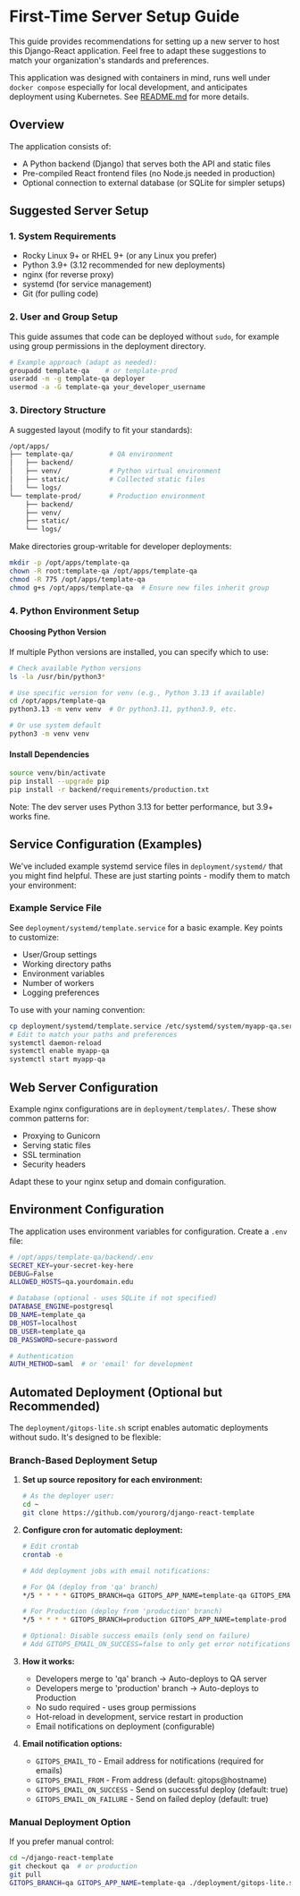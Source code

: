 # First-Time Server Setup Guide

This guide provides recommendations for setting up a new server to host this Django-React application. Feel free to adapt these suggestions to match your organization's standards and preferences.

This application was designed with containers in mind, runs well under `docker compose` especially for local development, and anticipates deployment using Kubernetes.  See [README.md](../README.md) for more details.

## Overview

The application consists of:
- A Python backend (Django) that serves both the API and static files
- Pre-compiled React frontend files (no Node.js needed in production)
- Optional connection to external database (or SQLite for simpler setups)

## Suggested Server Setup

### 1. System Requirements
- Rocky Linux 9+ or RHEL 9+ (or any Linux you prefer)
- Python 3.9+ (3.12 recommended for new deployments)
- nginx (for reverse proxy)
- systemd (for service management)
- Git (for pulling code)

### 2. User and Group Setup

This guide assumes that code can be deployed without `sudo`,
for example using group permissions in the deployment directory.

```bash
# Example approach (adapt as needed):
groupadd template-qa    # or template-prod
useradd -m -g template-qa deployer
usermod -a -G template-qa your_developer_username
```

### 3. Directory Structure

A suggested layout (modify to fit your standards):

```bash
/opt/apps/
├── template-qa/         # QA environment
│   ├── backend/
│   ├── venv/            # Python virtual environment
│   ├── static/          # Collected static files
│   └── logs/
└── template-prod/       # Production environment
    ├── backend/
    ├── venv/
    ├── static/
    └── logs/
```

Make directories group-writable for developer deployments:
```bash
mkdir -p /opt/apps/template-qa
chown -R root:template-qa /opt/apps/template-qa
chmod -R 775 /opt/apps/template-qa
chmod g+s /opt/apps/template-qa  # Ensure new files inherit group
```

### 4. Python Environment Setup

#### Choosing Python Version
If multiple Python versions are installed, you can specify which to use:
```bash
# Check available Python versions
ls -la /usr/bin/python3*

# Use specific version for venv (e.g., Python 3.13 if available)
cd /opt/apps/template-qa
python3.13 -m venv venv  # Or python3.11, python3.9, etc.

# Or use system default
python3 -m venv venv
```

#### Install Dependencies
```bash
source venv/bin/activate
pip install --upgrade pip
pip install -r backend/requirements/production.txt
```

Note: The dev server uses Python 3.13 for better performance, but 3.9+ works fine.

## Service Configuration (Examples)

We've included example systemd service files in `deployment/systemd/` that you might find helpful. These are just starting points - modify them to match your environment:

### Example Service File
See `deployment/systemd/template.service` for a basic example. Key points to customize:
- User/Group settings
- Working directory paths
- Environment variables
- Number of workers
- Logging preferences

To use with your naming convention:
```bash
cp deployment/systemd/template.service /etc/systemd/system/myapp-qa.service
# Edit to match your paths and preferences
systemctl daemon-reload
systemctl enable myapp-qa
systemctl start myapp-qa
```

## Web Server Configuration

Example nginx configurations are in `deployment/templates/`. These show common patterns for:
- Proxying to Gunicorn
- Serving static files
- SSL termination
- Security headers

Adapt these to your nginx setup and domain configuration.

## Environment Configuration

The application uses environment variables for configuration. Create a `.env` file:

```bash
# /opt/apps/template-qa/backend/.env
SECRET_KEY=your-secret-key-here
DEBUG=False
ALLOWED_HOSTS=qa.yourdomain.edu

# Database (optional - uses SQLite if not specified)
DATABASE_ENGINE=postgresql
DB_NAME=template_qa
DB_HOST=localhost
DB_USER=template_qa
DB_PASSWORD=secure-password

# Authentication
AUTH_METHOD=saml  # or 'email' for development
```

## Automated Deployment (Optional but Recommended)

The `deployment/gitops-lite.sh` script enables automatic deployments without sudo. It's designed to be flexible:

### Branch-Based Deployment Setup

1. **Set up source repository for each environment:**
   ```bash
   # As the deployer user:
   cd ~
   git clone https://github.com/yourorg/django-react-template
   ```

2. **Configure cron for automatic deployment:**
   ```bash
   # Edit crontab
   crontab -e

   # Add deployment jobs with email notifications:

   # For QA (deploy from 'qa' branch)
   */5 * * * * GITOPS_BRANCH=qa GITOPS_APP_NAME=template-qa GITOPS_EMAIL_TO=admin@purdue.edu /home/deployer/django-react-template/deployment/gitops-lite.sh

   # For Production (deploy from 'production' branch)
   */5 * * * * GITOPS_BRANCH=production GITOPS_APP_NAME=template-prod GITOPS_EMAIL_TO=admin@purdue.edu /home/deployer/django-react-template/deployment/gitops-lite.sh

   # Optional: Disable success emails (only send on failure)
   # Add GITOPS_EMAIL_ON_SUCCESS=false to only get error notifications
   ```

3. **How it works:**
   - Developers merge to 'qa' branch → Auto-deploys to QA server
   - Developers merge to 'production' branch → Auto-deploys to Production
   - No sudo required - uses group permissions
   - Hot-reload in development, service restart in production
   - Email notifications on deployment (configurable)

4. **Email notification options:**
   - `GITOPS_EMAIL_TO` - Email address for notifications (required for emails)
   - `GITOPS_EMAIL_FROM` - From address (default: gitops@hostname)
   - `GITOPS_EMAIL_ON_SUCCESS` - Send on successful deploy (default: true)
   - `GITOPS_EMAIL_ON_FAILURE` - Send on failed deploy (default: true)

### Manual Deployment Option

If you prefer manual control:
```bash
cd ~/django-react-template
git checkout qa  # or production
git pull
GITOPS_BRANCH=qa GITOPS_APP_NAME=template-qa ./deployment/gitops-lite.sh
```
